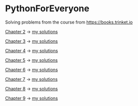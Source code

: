 # PythonForEveryone
Solving problems from the course from https://books.trinket.io

[Chapter 2](https://books.trinket.io/pfe/02-variables.html#exercises) -> [my solutions](https://github.com/THRUWOL/PythonForEveryone/tree/main/Chapter%202)

[Chapter 3](https://books.trinket.io/pfe/03-conditional.html#exercises) -> [my solutions](https://github.com/THRUWOL/PythonForEveryone/tree/main/Chapter%203)

[Chapter 4](https://books.trinket.io/pfe/04-functions.html#exercises) -> [my solutions](https://github.com/THRUWOL/PythonForEveryone/tree/main/Chapter%204)

[Chapter 5](https://books.trinket.io/pfe/05-iterations.html#exercises) -> [my solutions](https://github.com/THRUWOL/PythonForEveryone/tree/main/Chapter%205)

[Chapter 6](https://books.trinket.io/pfe/06-strings.html#exercises) -> [my solutions](https://github.com/THRUWOL/PythonForEveryone/tree/main/Chapter%206)

[Chapter 7](https://books.trinket.io/pfe/07-files.html#exercises) -> [my solutions](https://github.com/THRUWOL/PythonForEveryone/tree/main/Chapter%207)

[Chapter 8](https://books.trinket.io/pfe/08-lists.html#exercises) -> [my solutions](https://github.com/THRUWOL/PythonForEveryone/tree/main/Chapter%208)

[Chapter 9](https://books.trinket.io/pfe/09-dictionaries.html#exercises) -> [my solutions](https://github.com/THRUWOL/PythonForEveryone/tree/main/Chapter%209)
